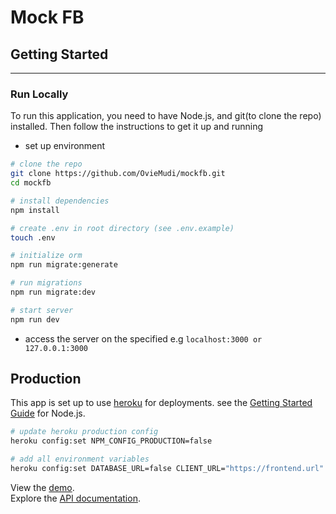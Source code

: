 # Mock FB

## Getting Started

---

### Run Locally

To run this application, you need to have Node.js, and git(to clone the repo) installed. Then follow the instructions to get
it up and running

- set up environment

```bash
# clone the repo
git clone https://github.com/OvieMudi/mockfb.git
cd mockfb

# install dependencies
npm install

# create .env in root directory (see .env.example)
touch .env

# initialize orm
npm run migrate:generate

# run migrations
npm run migrate:dev

# start server
npm run dev
```

- access the server on the specified e.g `localhost:3000 or 127.0.0.1:3000`

## Production

This app is set up to use [heroku](https://heroku.com) for deployments. see the [Getting Started Guide](https://devcenter.heroku.com/articles/getting-started-with-nodejs) for Node.js.

```bash
# update heroku production config
heroku config:set NPM_CONFIG_PRODUCTION=false

# add all environment variables
heroku config:set DATABASE_URL=false CLIENT_URL="https://frontend.url" ...
```

View the [demo](https://mock-fb-mockfb.herokuapp.com/v1).\
Explore the [API documentation](https://documenter.getpostman.com/view/4783528/TzRa74Ge).
